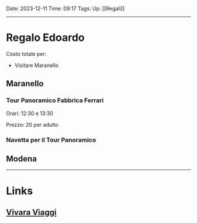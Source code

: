 Date: 2023-12-11
Time: 09:17
Tags: 
Up: [[Regali]]

---
# Regalo Edoardo

Costo totale per:
- Visitare Maranello

## Maranello

### Tour Panoramico Fabbrica Ferrari 

Orari: 
12:30 e 13:30

Prezzo:
20 per adulto

### Navetta per il Tour Panoramico



## Modena



---
# Links

[Vivara Viaggi](https://www.vivaraviaggi.it/ferrari.php?group=1)
-
